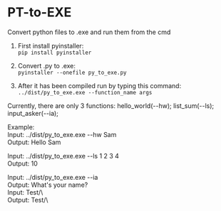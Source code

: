 # PT-to-EXE
Convert python files to .exe and run them from the cmd

1. First install pyinstaller: <br />
```pip install pyinstaller```

2. Convert .py to .exe: <br />
```pyinstaller --onefile py_to_exe.py```

3. After it has been compiled run by typing this command: <br />
 ```../dist/py_to_exe.exe --function_name args```

Currently, there are only 3 functions: hello_world(--hw); list_sum(--ls); input_asker(--ia);

Example: <br />
Input: ../dist/py_to_exe.exe --hw Sam <br />
Output: Hello Sam <br />

Input: ../dist/py_to_exe.exe --ls 1 2 3 4 <br />
Output: 10 <br />

Input: ../dist/py_to_exe.exe --ia <br />
Output: What's your name? <br />
Input: Test/\ <br />
Output: Test/\ <br />
